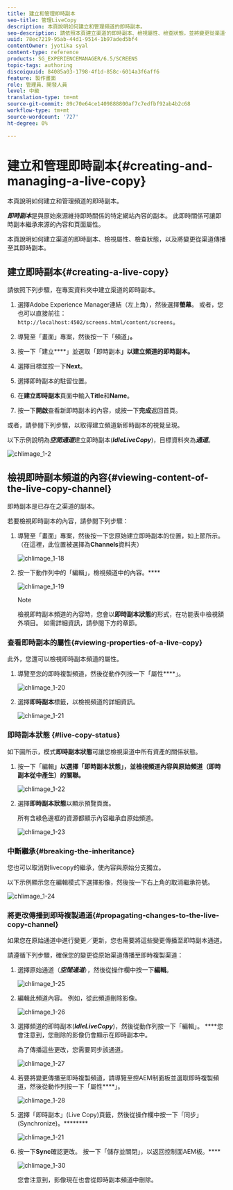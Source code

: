 ```yaml
---
title: 建立和管理即時副本
seo-title: 管理LiveCopy
description: 本頁說明如何建立和管理頻道的即時副本。
seo-description: 請依照本頁建立渠道的即時副本、檢視屬性、檢查狀態，並將變更從渠道傳播至其即時副本。
uuid: 78ec7219-95ab-44d1-9514-1b97aded5bf4
contentOwner: jyotika syal
content-type: reference
products: SG_EXPERIENCEMANAGER/6.5/SCREENS
topic-tags: authoring
discoiquuid: 84085a03-1798-4f1d-858c-6014a3f6aff6
feature: 製作畫面
role: 管理員、開發人員
level: 中級
translation-type: tm+mt
source-git-commit: 89c70e64ce1409888800af7c7edfbf92ab4b2c68
workflow-type: tm+mt
source-wordcount: '727'
ht-degree: 0%

---
```



# 建立和管理即時副本{#creating-and-managing-a-live-copy}

本頁說明如何建立和管理頻道的即時副本。

***即時副本***&#x200B;是與原始來源維持即時關係的特定網站內容的副本。 此即時關係可讓即時副本繼承來源的內容和頁面屬性。

本頁說明如何建立渠道的即時副本、檢視屬性、檢查狀態，以及將變更從渠道傳播至其即時副本。


## 建立即時副本{#creating-a-live-copy}

請依照下列步驟，在專案資料夾中建立渠道的即時副本。

1. 選擇Adobe Experience Manager連結（左上角），然後選擇&#x200B;**螢幕**。 或者，您也可以直接前往：`http://localhost:4502/screens.html/content/screens`。

1. 導覽至「畫面」專案，然後按一下「頻道」**。**
1. 按一下「建立&#x200B;****」並選取「即時副本&#x200B;**」以建立頻道的即時副本。**

1. 選擇目標並按一下&#x200B;**Next**。
1. 選擇即時副本的駐留位置。
1. 在&#x200B;**建立即時副本**&#x200B;頁面中輸入&#x200B;**Title**&#x200B;和&#x200B;**Name**。

1. 按一下&#x200B;**開啟**&#x200B;查看新即時副本的內容，或按一下&#x200B;**完成**&#x200B;返回首頁。

或者，請參閱下列步驟，以取得建立頻道新即時副本的視覺呈現。

以下示例說明為&#x200B;***空閒通道***&#x200B;建立即時副本(***IdleLiveCopy***)，目標資料夾為&#x200B;***通道***。

![chlimage_1-2](assets/chlimage_1-2.gif)

## 檢視即時副本頻道的內容{#viewing-content-of-the-live-copy-channel}

即時副本是已存在之渠道的副本。

若要檢視即時副本的內容，請參閱下列步驟：

1. 導覽至「畫面」專案，然後按一下您原始建立即時副本的位置，如上節所示。 （在這裡，此位置被選擇為&#x200B;**Channels**&#x200B;資料夾）

   ![chlimage_1-18](assets/chlimage_1-18.png)

1. 按一下動作列中的「編輯」，檢視頻道中的內容。****

   ![chlimage_1-19](assets/chlimage_1-19.png)

   >[!NOTE]
   >
   >檢視即時副本頻道的內容時，您會以&#x200B;**即時副本狀態**&#x200B;的形式，在功能表中檢視額外項目。 如需詳細資訊，請參閱下方的章節。

### 查看即時副本的屬性{#viewing-properties-of-a-live-copy}

此外，您還可以檢視即時副本頻道的屬性。

1. 導覽至您的即時複製頻道，然後從動作列按一下「屬性&#x200B;****」。

   ![chlimage_1-20](assets/chlimage_1-20.png)

1. 選擇&#x200B;**即時副本**&#x200B;標籤，以檢視頻道的詳細資訊。

   ![chlimage_1-21](assets/chlimage_1-21.png)

### 即時副本狀態 {#live-copy-status}

如下圖所示，模式&#x200B;**即時副本狀態**&#x200B;可讓您檢視渠道中所有資產的關係狀態。

1. 按一下「編輯&#x200B;****」以選擇「即時副本狀態」，並檢視頻道內容與原始頻道（即時副本從中產生）的關聯。****

   ![chlimage_1-22](assets/chlimage_1-22.png)

1. 選擇&#x200B;**即時副本狀態**&#x200B;以顯示預覽頁面。

   所有含綠色邊框的資源都顯示內容繼承自原始頻道。

   ![chlimage_1-23](assets/chlimage_1-23.png)

### 中斷繼承{#breaking-the-inheritance}

您也可以取消對livecopy的繼承，使內容與原始分支獨立。

以下示例顯示您在編輯模式下選擇影像，然後按一下右上角的取消繼承符號。

![chlimage_1-24](assets/chlimage_1-24.png)

### 將更改傳播到即時複製通道{#propagating-changes-to-the-live-copy-channel}

如果您在原始通道中進行變更／更新，您也需要將這些變更傳播至即時副本通道。

請遵循下列步驟，確保您的變更從原始渠道傳播至即時複製渠道：

1. 選擇原始通道（***空閒通道***），然後從操作欄中按一下&#x200B;**編輯**。

   ![chlimage_1-25](assets/chlimage_1-25.png)

1. 編輯此頻道內容。 例如，從此頻道刪除影像。

   ![chlimage_1-26](assets/chlimage_1-26.png)

1. 選擇頻道的即時副本(***IdleLiveCopy***)，然後從動作列按一下「編輯」。 ****&#x200B;您會注意到，您刪除的影像仍會顯示在即時副本中。

   為了傳播這些更改，您需要同步該通道。

   ![chlimage_1-27](assets/chlimage_1-27.png)

1. 若要將變更傳播至即時複製頻道，請導覽至控AEM制面板並選取即時複製頻道，然後從動作列按一下「屬性&#x200B;****」。

   ![chlimage_1-28](assets/chlimage_1-28.png)

1. 選擇「即時副本」(Live Copy)頁籤，然後從操作欄中按一下「同步」(Synchronize)。********

   ![chlimage_1-21](assets/chlimage_1-29.png)

1. 按一下&#x200B;**Sync**&#x200B;確認更改。 按一下「儲存並關閉」，以返回控制面AEM板。****

   ![chlimage_1-30](assets/chlimage_1-30.png)

   您會注意到，影像現在也會從即時副本頻道中刪除。

